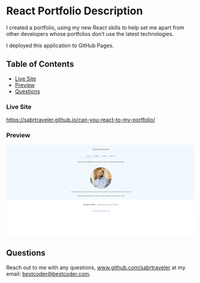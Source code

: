 # React Portfolio Description

I created a portfolio, using my new React skills to help set me apart from other developers whose portfolios don’t use the latest technologies.

I deployed this application to GitHub Pages.

## Table of Contents

- [Live Site](#live-site)
- [Preview](#preview)
- [Questions](#questions)

### Live Site

https://sabrtraveler.github.io/can-you-react-to-my-portfolio/

### Preview

![Preview](./public/img/screenshot.png)

## Questions

Reach out to me with any questions, www.github.com/sabrtraveler at my email: bestcoder@bestcoder.com.
